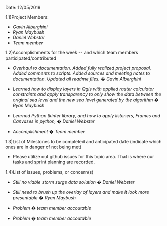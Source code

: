 ﻿Date: 12/05/2019

1.1)Project Members:

- _Gavin Alberghini_
- _Ryan Maybush_
- _Daniel Webster_
- _Team member_

1.2)Accomplishments for the week -- and which team members participated/contributed

- _Overhaul to documentation. Added fully realized project proposal. Added comments to scripts. Added sources and meeting notes to documentation. Updated all readme files. � Gavin Alberghini_
    
- _Learned how to display layers in Qgis with applied raster calculator constraints and apply transparency to only show the data between the original sea level and the new sea level generated by the algorithm � Ryan Maybush_

- _Learned Python tkinter library, and how to apply listeners, Frames and Canvases in python,  � Daniel Webster_

- _Accomplishment � Team member_

1.3)List of Milestones to be completed and anticipated date (indicate which ones are in danger of not being met)

- Please utilize out github issues for this topic area. That is where our tasks and sprint planning are recorded.

1.4)List of issues, problems, or concern(s)

- _Still no viable storm surge data solution � Daniel Webster_

- _Still need to brush up the overlay of layers and make it look more presentable � Ryan Maybush_

- _Problem � team member accoutable_

- _Problem � team member accoutable_

